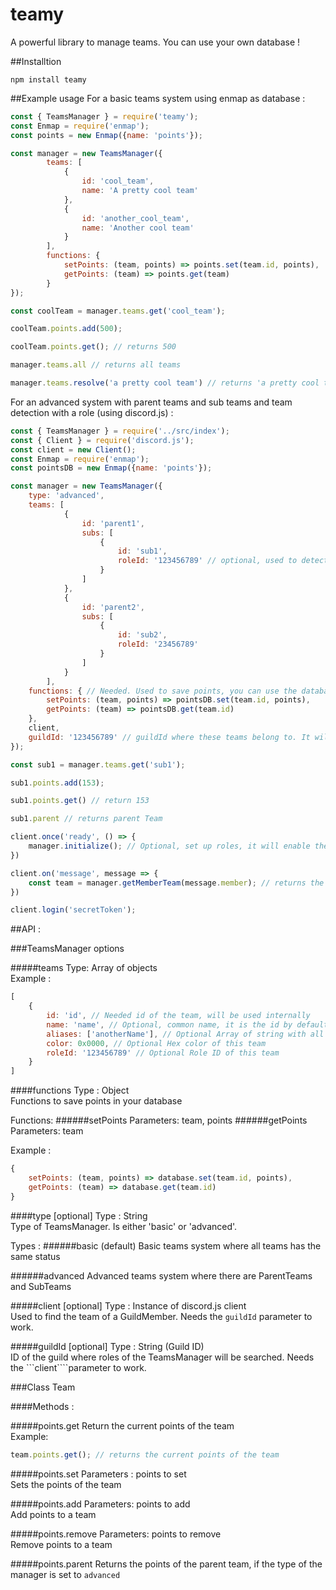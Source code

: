 # teamy
 A powerful library to manage teams. You can use your own database !
 
 ##Installtion
 ```
npm install teamy
 ```

##Example usage
For a basic teams system using enmap as database :
```js
const { TeamsManager } = require('teamy');
const Enmap = require('enmap');
const points = new Enmap({name: 'points'});

const manager = new TeamsManager({
        teams: [
            {
                id: 'cool_team',
                name: 'A pretty cool team'
            },
            {
                id: 'another_cool_team',
                name: 'Another cool team'
            }
        ],
        functions: {
            setPoints: (team, points) => points.set(team.id, points),
            getPoints: (team) => points.get(team)
        }
});

const coolTeam = manager.teams.get('cool_team');

coolTeam.points.add(500);

coolTeam.points.get(); // returns 500

manager.teams.all // returns all teams

manager.teams.resolve('a pretty cool team') // returns 'a pretty cool team' Team
```

For an advanced system with parent teams and sub teams and team detection with a role (using discord.js) :
```js
const { TeamsManager } = require('../src/index');
const { Client } = require('discord.js');
const client = new Client();
const Enmap = require('enmap');
const pointsDB = new Enmap({name: 'points'});

const manager = new TeamsManager({
    type: 'advanced',
    teams: [
            {
                id: 'parent1',
                subs: [
                    {
                        id: 'sub1',
                        roleId: '123456789' // optional, used to detect member role if a client and a guildId are given
                    }
                ]
            },
            {
                id: 'parent2',
                subs: [
                    {
                        id: 'sub2',
                        roleId: '23456789'
                    }
                ]
            }
        ],
    functions: { // Needed. Used to save points, you can use the database that you want, here it is enmap
        setPoints: (team, points) => pointsDB.set(team.id, points),
        getPoints: (team) => pointsDB.get(team.id)
    },
    client,
    guildId: '123456789' // guildId where these teams belong to. It will be used to get roles
});

const sub1 = manager.teams.get('sub1');

sub1.points.add(153);

sub1.points.get() // return 153

sub1.parent // returns parent Team

client.once('ready', () => {
    manager.initialize(); // Optional, set up roles, it will enable the Team#role property. It is not needed to detect a member role
})

client.on('message', message => {
    const team = manager.getMemberTeam(message.member); // returns the member team or null if none is found
})

client.login('secretToken');
```

##API : 

###TeamsManager options

#####teams
Type: Array of objects\
Example :
```js
[
    {
        id: 'id', // Needed id of the team, will be used internally
        name: 'name', // Optional, common name, it is the id by default
        aliases: ['anotherName'], // Optional Array of string with all aliases of this team
        color: 0x0000, // Optional Hex color of this team
        roleId: '123456789' // Optional Role ID of this team
    }
]
```

####functions
Type : Object\
Functions to save points in your database

Functions: 
######setPoints
Parameters: team, points
######getPoints
Parameters: team

Example :
```js
{
    setPoints: (team, points) => database.set(team.id, points),
    getPoints: (team) => database.get(team.id)
}
```

####type [optional]
Type : String\
Type of TeamsManager. Is either 'basic' or 'advanced'.

Types :
######basic (default)
Basic teams system where all teams has the same status

######advanced
Advanced teams system where there are ParentTeams and SubTeams

#####client [optional]
Type : Instance of discord.js client\
Used to find the team of a GuildMember. Needs the ```guildId``` parameter to work.

#####guildId [optional]
Type : String (Guild ID)\
ID of the guild where roles of the TeamsManager will be searched. Needs the ```client````parameter to work.

###Class Team

####Methods :

#####points.get
Return the current points of the team\
Example: 
```js
team.points.get(); // returns the current points of the team
```

#####points.set
Parameters : points to set\
Sets the points of the team

#####points.add
Parameters: points to add\
Add points to a team

#####points.remove
Parameters: points to remove\
Remove points to a team

#####points.parent
Returns the points of the parent team, if the type of the manager is set to ```advanced```